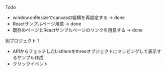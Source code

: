 Todo
* window.onResizeでcanvasの縦横を再設定する → done
* Reactサンプルページ用意 → done
* 既存のページとReactサンプルページのリンクを用意する → done

別プロジェクト？
* APIからフェッチしたListItemをthreeオブジェクトにマッピングして表示するサンプル作成
* クリックイベント